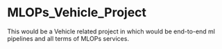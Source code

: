 # MLOPs_Vehicle_Project
This would be a Vehicle related project in which would be end-to-end ml pipelines and all terms of MLOPs services.
